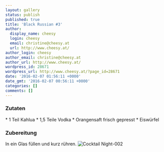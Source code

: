 ```yaml
---
layout: gallery
status: publish
published: true
title: 'Black Russian #3'
author:
  display_name: cheesy
  login: cheesy
  email: christine@cheesy.at
  url: http://www.cheesy.at/
author_login: cheesy
author_email: christine@cheesy.at
author_url: http://www.cheesy.at/
wordpress_id: 28671
wordpress_url: http://www.cheesy.at/?page_id=28671
date: '2016-02-07 01:56:11 +0000'
date_gmt: '2016-02-07 00:56:11 +0000'
categories: []
comments: []
---
```

### Zutaten
\* 1 Teil Kahlua
\* 1,5 Teile Vodka
\* Orangensaft frisch gepresst
\* Eiswürfel
### Zubereitung
In ein Glas füllen und kurz rühren.
![Cocktail Night-002](http://www.cheesy.at/wp-content/uploads/Cocktail-Night-002.jpg)
